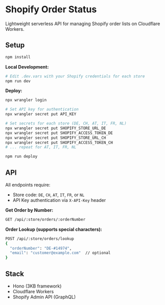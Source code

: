 # Shopify Order Status

Lightweight serverless API for managing Shopify order lists on Cloudflare Workers.

## Setup

```bash
npm install
```

**Local Development:**
```bash
# Edit .dev.vars with your Shopify credentials for each store
npm run dev
```

**Deploy:**
```bash
npx wrangler login

# Set API key for authentication
npx wrangler secret put API_KEY

# Set secrets for each store (DE, CH, AT, IT, FR, NL)
npx wrangler secret put SHOPIFY_STORE_URL_DE
npx wrangler secret put SHOPIFY_ACCESS_TOKEN_DE
npx wrangler secret put SHOPIFY_STORE_URL_CH
npx wrangler secret put SHOPIFY_ACCESS_TOKEN_CH
# ... repeat for AT, IT, FR, NL

npm run deploy
```

## API

All endpoints require:
- Store code: `DE`, `CH`, `AT`, `IT`, `FR`, or `NL`
- API Key authentication via `X-API-Key` header

**Get Order by Number:**
```bash
GET /api/:store/orders/:orderNumber
```

**Order Lookup (supports special characters):**
```bash
POST /api/:store/orders/lookup
{
  "orderNumber": "DE-#14974",
  "email": "customer@example.com"  // optional
}
```

## Stack

- Hono (3KB framework)
- Cloudflare Workers
- Shopify Admin API (GraphQL)
